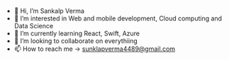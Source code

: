 - 👋 Hi, I’m Sankalp Verma
- 👀 I’m interested in Web and mobile development, Cloud computing and Data Science
- 🌱 I’m currently learning React, Swift, Azure
- 💞️ I’m looking to collaborate on everythiing
- 📫 How to reach me -> sunklapverma4489@gmail.com

<!---
sanki4489/sanki4489 is a ✨ special ✨ repository because its `README.md` (this file) appears on your GitHub profile.
You can click the Preview link to take a look at your changes.
--->

